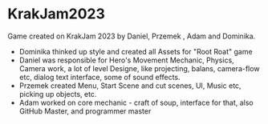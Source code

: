 # KrakJam2023
Game created on KrakJam 2023 by Daniel, Przemek , Adam and Dominika.
- Dominika thinked up style and created all Assets for "Root Roat" game
- Daniel was responsible for Hero's Movement Mechanic, Physics, Camera work, a lot of level Designe, like projecting, balans, camera-flow etc, dialog text interface, some of sound effects.
- Przemek created Menu, Start Scene and cut scenes, UI, Music etc, picking up objects, etc.
- Adam worked on core mechanic - craft of soup, interface for that, also GitHub Master, and programmer master
